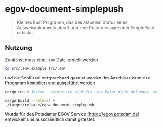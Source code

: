 # egov-document-simplepush
> Kleines Rust Programm, das den aktuellen Status eines Ausweisdokuments abruft und eine Push-message über SimplePush schickt.

## Nutzung
Zunächst muss eine ``.env`` Datei erstellt werden
```bash
cp src/.env.example src/.env
```
und die Schlüssel entsprechend gesetzt werden. Im Anschluss kann das Programm kompiliert und ausgeführt werden
```bash
cargo run # Testen - vermutlich wird die .env Datei nicht gefunden, weil das Programm in einem anderen Ordner ausgeführt wird

cargo build --release #
./target/release/egov-document-simplepush
```

Wurde für den Potsdamer EGOV Service (https://egov.potsdam.de) entwickelt und ausschließlich damit getestet.
